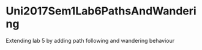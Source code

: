 # Uni2017Sem1Lab6PathsAndWandering
Extending lab 5 by adding path following and wandering behaviour
